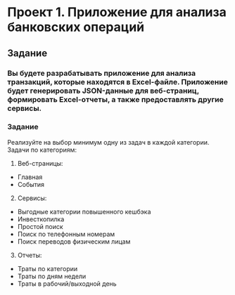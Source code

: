 # Проект 1. Приложение для анализа банковских операций
## Задание
### Вы будете разрабатывать приложение для анализа транзакций, которые находятся в Excel-файле. Приложение будет генерировать JSON-данные для веб-страниц, формировать Excel-отчеты, а также предоставлять другие сервисы.
### Задание
Реализуйте на выбор минимум одну из задач в каждой категории.
Задачи по категориям:
1. Веб-страницы:
 - Главная
 - События
2. Сервисы:
 - Выгодные категории повышенного кешбэка
 - Инвесткопилка
 - Простой поиск
 - Поиск по телефонным номерам
 - Поиск переводов физическим лицам
3. Отчеты:
 - Траты по категории
 - Траты по дням недели
 - Траты в рабочий/выходной день